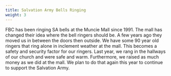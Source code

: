 ```yaml
---
title: Salvation Army Bells Ringing
weight: 3
---
```


FBC has been ringing SA bells at the Muncie Mall since 1991. The mall has changed their idea where the bell ringers should be. A few years ago they moved us in between the doors then outside. We have some 90 year old ringers that ring alone in inclement weather at the mall. This becomes a safety and security factor for our ringers. Last year, we rang in the hallways of our church and were safe and warm. Furthermore, we raised as much money as we did at the mall. We plan to do that again this year to continue to support the Salvation Army.